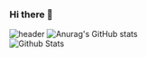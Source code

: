 ### Hi there 👋

<div>
  
![header](https://capsule-render.vercel.app/api?type=waving&color=auto&height=165&section=header&text=HyeonSeong&fontSize=80&fontAlign=60)
![Anurag's GitHub stats](https://github-readme-stats.vercel.app/api?username=gustjdw&show_icons=true&theme=radical&count_private=true)  
![Github Stats](https://github-readme-streak-stats.herokuapp.com/?user=gustjdw&theme=highcontrast&hide_border=false&fire=red&sideNums=red)<br/>

</div>



<!--
**gustjdw/gustjdw** is a ✨ _special_ ✨ repository because its `README.md` (this file) appears on your GitHub profile.

Here are some ideas to get you started:

- 🔭 I’m currently working on ...
- 🌱 I’m currently learning ...
- 👯 I’m looking to collaborate on ...
- 🤔 I’m looking for help with ...
- 💬 Ask me about ...
- 📫 How to reach me: ...
- 😄 Pronouns: ...
- ⚡ Fun fact: ...
-->
